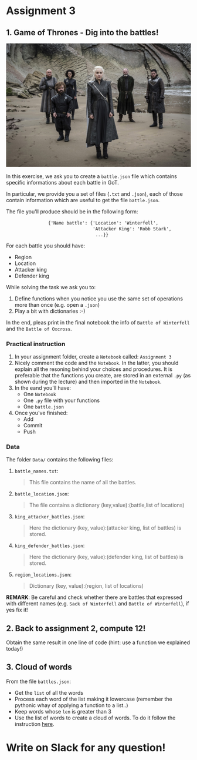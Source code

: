 # Assignment 3



## 1. Game of Thrones - Dig into the battles!

<p align="center">
  <img src="Image/got.jpg" alt="Jon & Sansa"/>
</p>


In this exercise, we ask you to create a `battle.json` file which contains specific informations about each battle in GoT.

In particular, we provide you a set of files (`.txt` and `.json`), each of those contain information which are useful to get the file `battle.json`. 

The file you'll produce should be in the following form:

                    {'Name battle': {'Location': 'Winterfell',
                                     'Attacker King': 'Robb Stark',
                                      ...}}
                                                 
For each battle you should have:
* Region
* Location
* Attacker king
* Defender king

While solving the task we ask you to:

1. Define functions when you notice you use the same set of operations more than once (e.g. open a `.json`)
2. Play a bit with dictionaries :-)


In the end, pleas print in the final notebook the info of `Battle of Winterfell` and the `Battle of Oxcross`.

### Practical instruction


1. In your assignment folder, create a `Notebook` called: `Assignment 3`
2. Nicely comment the code and the `Notebook`. In the latter, you should explain all the resoning behind your choices and procedures. It is preferable that the functions you create, are stored in an external `.py` (as shown during the lecture) and then imported in the `Notebook`.
3. In the eand you'll have:
	* One `Notebook`
	* One `.py` file with your functions 
	* One `battle.json` 
4. Once you've finished:
	* Add
	* Commit 
	* Push
	


### Data

The folder `Data/` contains the following files:

1. `battle_names.txt`:

	> This file contains the name of all the battles. 
2. `battle_location.json`:

	> The file contains a dictionary (key,value):(battle,list of locations)
3. `king_attacker_battles.json`:

	> Here the dictionary (key, value):(attacker king, list of battles) is stored.

4. `king_defender_battles.json`: 

	> Here the dictionary (key, value):(defender king, list of battles) is stored.

5. `region_locations.json`:

	> Dictionary (key, value):(region, list of locations)
	

__REMARK__: Be careful and check whether there are battles that expressed with different names (e.g. `Sack of Winterfell` and `Battle of Winterfell`), if yes fix it!




## 2. Back to assignment 2, compute 12!

Obtain the same result in one line of code (hint: use a function we explained today!)

## 3. Cloud of words

From the file `battles.json`:

* Get the `list` of all the words
* Process each word of the list making it lowercase (remember the pythonic whay of applying a function to a list..)
* Keep words whose `len` is greater than 3
* Use the list of words to create a cloud of words. To do it follow the instruction [here](https://github.com/amueller/word_cloud).


# Write on Slack for any question!
